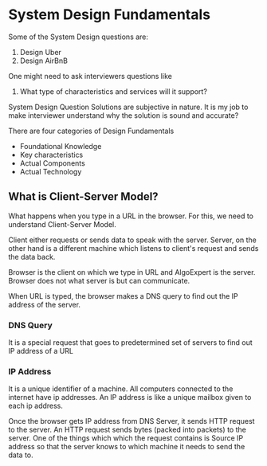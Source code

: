 # System Design Fundamentals

Some of the System Design questions are:

1. Design Uber
2. Design AirBnB

One might need to ask interviewers questions like

1. What type of characteristics and services will it support?

System Design Question Solutions are subjective in nature. It is my job to make interviewer understand why the solution is sound and accurate?

There are four categories of Design Fundamentals

- Foundational Knowledge
- Key characteristics
- Actual Components
- Actual Technology

## What is Client-Server Model?

What happens when you type in a URL in the browser. For this, we need to understand Client-Server Model.

<!-- ----------------------------------------------------->

<!-- Client                                                Server -->

<!-- <<---------------------------------------------------->

Client either requests or sends data to speak with the server. Server, on the other hand is a different machine which listens to client's request and sends the data back.

Browser is the client on which we type in URL and AlgoExpert is the server. Browser does not what server is but can communicate.

When URL is typed, the browser makes a DNS query to find out the IP address of the server.

### DNS Query

It is a special request that goes to predetermined set of servers to find out IP address of a URL

### IP Address

It is a unique identifier of a machine. All computers connected to the internet have ip addresses. An IP address is like a unique mailbox given to each ip address.

Once the browser gets IP address from DNS Server, it sends HTTP request to the server. An HTTP request sends bytes (packed into packets) to the server. One of the things which which the request contains is Source IP address so that the server knows to which machine it needs to send the data to.
